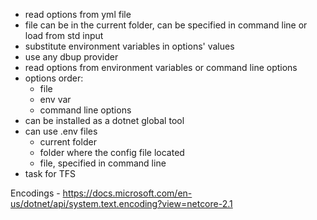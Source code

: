 - read options from yml file
- file can be in the current folder, can be specified in command line or load from std input
- substitute environment variables in options' values
- use any dbup provider
- read options from environment variables or command line options
- options order:
    - file
    - env var
    - command line options
- can be installed as a dotnet global tool
- can use .env files
    - current folder
    - folder where the config file located
    - file, specified in command line
- task for TFS

Encodings - https://docs.microsoft.com/en-us/dotnet/api/system.text.encoding?view=netcore-2.1
